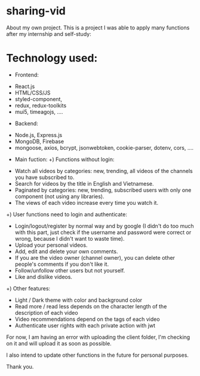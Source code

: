 # sharing-vid

About my own project. This is a project I was able to apply many functions after my internship and self-study:

# Technology used:

* Frontend:
- React.js
- HTML/CSS/JS
- styled-component,
- redux, redux-toolkits
- mui5, timeagojs, ....

* Backend:
- Node.js, Express.js
- MongoDB, Firebase
- mongoose, axios, bcrypt, jsonwebtoken, cookie-parser, dotenv, cors, ....

* Main fuction:
+) Functions without login:
- Watch all videos by categories: new, trending, all videos of the channels you have subscribed to.
- Search for videos by the title in English and Vietnamese.
- Paginated by categories: new, trending, subscribed users with only one component (not using any libraries).
- The views of each video increase every time you watch it.

+) User functions need to login and authenticate:
- Login/logout/register by normal way and by google (I didn't do too much with this part, just check if the username and password were correct or wrong, because I didn't want to waste time).
- Upload your personal videos.
- Add, edit and delete your own comments.
- If you are the video owner (channel owner), you can delete other people's comments if you don't like it.
- Follow/unfollow other users but not yourself.
- Like and dislike videos.

+) Other features:
- Light / Dark theme with color and background color
- Read more / read less depends on the character length of the description of each video
- Video recommendations depend on the tags of each video
- Authenticate user rights with each private action with jwt

For now, I am having an error with uploading the client folder, I'm checking on it and will upload it as soon as possible.

I also intend to update other functions in the future for personal purposes.

Thank you.
